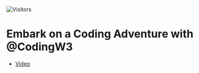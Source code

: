 ![Visitors](https://api.visitorbadge.io/api/visitors?path=codingw3%2FVideo1-Embark-on-a-Coding-Adventure-with-CodingW3&countColor=%233cb371)

# Embark on a Coding Adventure with @CodingW3

- [Video](https://youtu.be/KloWRx8AH3o)
